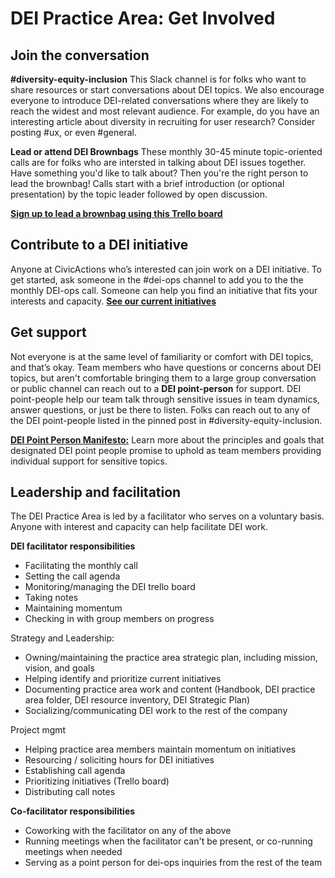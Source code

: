 # DEI Practice Area: Get Involved

## Join the conversation

**#diversity-equity-inclusion**
This Slack channel is for folks who want to share resources or start conversations about DEI topics. We also encourage everyone to introduce DEI-related conversations where they are likely to reach the widest and most relevant audience. For example, do you have an interesting article about diversity in recruiting for user research? Consider posting  #ux, or even #general. 

**Lead or attend DEI Brownbags**
These monthly 30-45 minute topic-oriented calls are for folks who are intersted in talking about DEI issues together. Have something you'd like to talk about? Then you're the right person to lead the brownbag! Calls start with a brief introduction (or optional presentation) by the topic leader followed by open discussion.

**[Sign up to lead a brownbag using this Trello board](https://trello.com/b/DooWcXUf/dei-brownbag)**


## Contribute to a DEI initiative
Anyone at CivicActions who’s interested can join work on a DEI initiative. To get started, ask someone in the #dei-ops channel to add you to the the monthly DEI-ops call. Someone can help you find an initiative that fits your interests and capacity.
**[See our current initiatives](https://trello.com/b/rZU8LXW2/diversity-equity-inclusion-dei-initiatives)**

## Get support
Not everyone is at the same level of familiarity or comfort with DEI topics, and that’s okay. Team members who have questions or concerns about DEI topics, but aren't comfortable bringing them to a large group conversation or public channel can reach out to a **DEI point-person** for support. DEI point-people help our team talk through sensitive issues in team dynamics, answer questions, or just be there to listen. Folks can reach out to any of the DEI point-people listed in the pinned post in #diversity-equity-inclusion. 

**[DEI Point Person Manifesto:](https://docs.google.com/document/d/11wQ-hlk9QWTan24rm5xwKvode_2s8gOLQzrI-7GObFI/edit)** Learn more about the principles and goals that designated DEI point people promise to uphold as team members providing individual support for sensitive topics.

## Leadership and facilitation
The DEI Practice Area is led by a facilitator who serves on a voluntary basis. Anyone with interest and capacity can help facilitate DEI work. 

**DEI facilitator responsibilities** 
+   Facilitating the monthly call
+   Setting the call agenda
+   Monitoring/managing the DEI trello board
+   Taking notes
+   Maintaining momentum
+   Checking in with group members on progress


Strategy and Leadership:

+   Owning/maintaining the practice area strategic plan, including mission, vision, and goals
+   Helping identify and prioritize current initiatives 
+   Documenting practice area work and content (Handbook, DEI practice area folder, DEI resource inventory, DEI Strategic Plan)
+   Socializing/communicating DEI work to the rest of the company

Project mgmt

+   Helping practice area members maintain momentum on initiatives
+   Resourcing / soliciting hours for DEI initiatives
+   Establishing call agenda
+   Prioritizing initiatives (Trello board)
+   Distributing call notes


**Co-facilitator responsibilities**

+   Coworking with the facilitator on any of the above 
+   Running meetings when the facilitator can't be present, or co-running meetings when needed
+   Serving as a point person for dei-ops inquiries from the rest of the team






